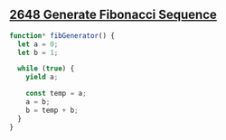 ## [2648 Generate Fibonacci Sequence](https://leetcode.com/problems/generate-fibonacci-sequence/description/)

<!-- notecardId: 1739793419376 -->

```js
function* fibGenerator() {
  let a = 0;
  let b = 1;

  while (true) {
    yield a;

    const temp = a;
    a = b;
    b = temp + b;
  }
}
```

